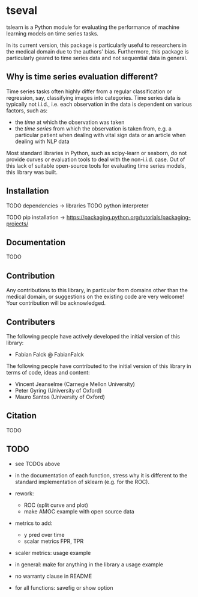 


tseval
======

tslearn is a Python module for evaluating the performance of machine learning models on time series tasks.

In its current version, this package is particularly useful to researchers in the medical domain due to the authors' bias. Furthermore, this package is particularly geared to time series data and not sequential data in general.



Why is time series evaluation different?
----------------------------------------

Time series tasks often highly differ from a regular classification or regression, say, classifying images into categories. Time series data is typically not i.i.d., i.e. each observation in the data is dependent on various factors, such as:
* the *time* at which the observation was taken
* the *time series* from which the observation is taken from, e.g. a particular patient when dealing with vital sign data or an article when dealing with NLP data

Most standard libraries in Python, such as scipy-learn or seaborn, do not provide curves or evaluation tools to deal with the non-i.i.d. case. Out of this lack of suitable open-source tools for evaluating time series models, this library was built.

Installation
------------

TODO dependencies -> libraries
TODO python interpreter

TODO pip installation -> https://packaging.python.org/tutorials/packaging-projects/


Documentation
-------------

TODO


Contribution
------------

Any contributions to this library, in particular from domains other than the medical domain, or suggestions on the existing code are very welcome!
Your contribution will be acknowledged.

Contributers
------------

The following people have actively developed the initial version of this library:

* Fabian Falck @ FabianFalck

The following people have contributed to the initial version of this library in terms of code, ideas and content:

* Vincent Jeanselme (Carnegie Mellon University)
* Peter Gyring (University of Oxford)
* Mauro Santos (University of Oxford)


Citation
--------

TODO

TODO
----

- see TODOs above
- in the documentation of each function, stress why it is different to the standard implementation of sklearn (e.g. for the ROC).
- rework:
    - ROC (split curve and plot)
    - make AMOC example with open source data
- metrics to add:
    - y pred over time
    - scalar metrics FPR, TPR
- scaler metrics: usage example

- in general: make for anything in the library a usage example
- no warranty clause in README


- for all functions: savefig or show option